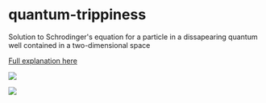 # quantum-trippiness

Solution to Schrodinger's equation for a particle in a dissapearing quantum well contained in a two-dimensional space

[Full explanation here](https://cce.rest/2021/03/22/quantum-weirdness.html)

![](https://media.giphy.com/media/rIFaJzkePEz09MYVL6/giphy.gif)


![](https://media.giphy.com/media/yTzfG7fzIz5brTBDLY/giphy.gif)
